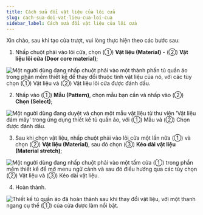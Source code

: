 ```yaml
---
title: Cách sửa đổi vật liệu của lõi cửa
slug: cach-sua-doi-vat-lieu-cua-loi-cua
sidebar_label: Cách sửa đổi vật liệu của lõi cửa
---
```


Xin chào, sau khi tạo cửa trượt, vui lòng thực hiện theo các bước sau:

1. Nhấp chuột phải vào lõi cửa, chọn (①) **Vật liệu (Material)** - (②) **Vật liệu lõi cửa (Door core material)**;

![Một người dùng đang nhấp chuột phải vào một thành phần tủ quần áo trong phần mềm thiết kế để thay đổi thuộc tính vật liệu của nó, với các tùy chọn (①) Vật liệu và (②) Vật liệu lõi cửa được đánh dấu.](https://storage.googleapis.com/jegavn_kb/images/0e08a218-6b66-42cd-9c4d-ca9f55c23c0e.png)

2. Nhấp vào (①) **Mẫu (Pattern)**, chọn mẫu bạn cần và nhấp vào (②) **Chọn (Select)**;

![Một người dùng đang duyệt và chọn một mẫu vật liệu từ thư viện 'Vật liệu đám mây' trong ứng dụng thiết kế tủ quần áo, với (①) Mẫu và (②) Chọn được đánh dấu.](https://storage.googleapis.com/jegavn_kb/images/fa3a8bed-f7d2-4ac7-9425-b9588a79e992.png)

3. Sau khi chọn vật liệu, nhấp chuột phải vào lõi cửa một lần nữa (①) và chọn (②) **Vật liệu (Material)**, sau đó chọn (③) **Kéo dài vật liệu (Material stretch)**;

![Một người dùng đang nhấp chuột phải vào một tấm cửa (①) trong phần mềm thiết kế để mở menu ngữ cảnh và sau đó điều hướng qua các tùy chọn (②) Vật liệu và (③) Kéo dài vật liệu.](https://storage.googleapis.com/jegavn_kb/images/01d50599-c964-4340-9677-082ed326da31.png)

4. Hoàn thành.

![Thiết kế tủ quần áo đã hoàn thành sau khi thay đổi vật liệu, với một thanh ngang cụ thể (①) của cửa được làm nổi bật.](https://storage.googleapis.com/jegavn_kb/images/f5520f36-ee8e-43d7-a529-ed23dbfb6ec7.png)